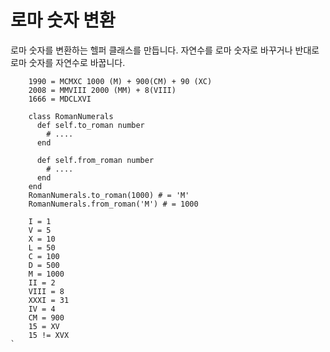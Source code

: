 로마 숫자 변환
============

로마 숫자를 변환하는 헬퍼 클래스를 만듭니다. 자연수를 로마 숫자로 바꾸거나 반대로 로마 숫자를 자연수로 바꿉니다.

````
    1990 = MCMXC 1000 (M) + 900(CM) + 90 (XC)
    2008 = MMVIII 2000 (MM) + 8(VIII)
    1666 = MDCLXVI
````

````
    class RomanNumerals
      def self.to_roman number
        # ....
      end

      def self.from_roman number
        # ....
      end
    end
    RomanNumerals.to_roman(1000) # = 'M'
    RomanNumerals.from_roman('M') # = 1000
````

````
    I = 1
    V = 5
    X = 10
    L = 50
    C = 100
    D = 500
    M = 1000
    II = 2
    VIII = 8
    XXXI = 31
    IV = 4
    CM = 900
    15 = XV
    15 != XVX
`